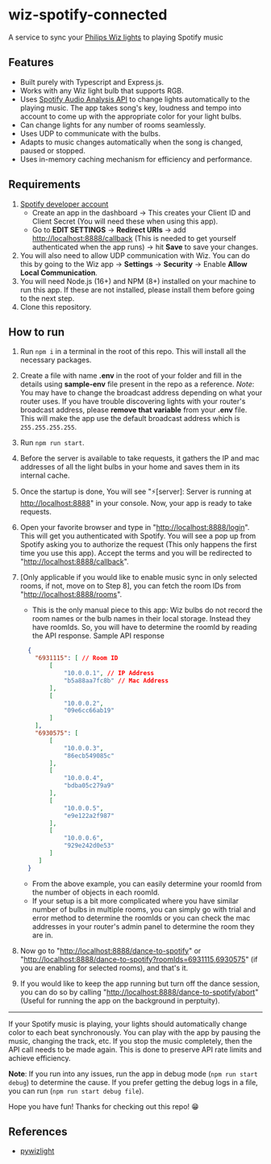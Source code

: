 # wiz-spotify-connected

A service to sync your [Philips Wiz lights](https://www.wizconnected.com/) to playing Spotify music

## Features

* Built purely with Typescript and Express.js.
* Works with any Wiz light bulb that supports RGB.
* Uses [Spotify Audio Analysis API](https://developer.spotify.com/documentation/web-api/reference/#/operations/get-audio-analysis) to change lights automatically to the playing music. The app takes song's key, loudness and tempo into account to come up with the appropriate color for your light bulbs.
* Can change lights for any number of rooms seamlessly.
* Uses UDP to communicate with the bulbs.
* Adapts to music changes automatically when the song is changed, paused or stopped.
* Uses in-memory caching mechanism for efficiency and performance.

## Requirements

1. [Spotify developer account](https://developer.spotify.com/dashboard)
    * Create an app in the dashboard -> This creates your Client ID and Client Secret (You will need these when using this app).
    * Go to **EDIT SETTINGS** -> **Redirect URIs** -> add [http://localhost:8888/callback](http://localhost:8888/callback) (This is needed to get yourself authenticated when the app runs) -> hit **Save** to save your changes.
2. You will also need to allow UDP communication with Wiz. You can do this by going to the Wiz app -> **Settings** -> **Security** -> Enable <strong>Allow Local Communication</strong>.
3. You will need Node.js (16+) and NPM (8+) installed on your machine to run this app. If these are not installed, please install them before going to the next step.
4. Clone this repository.

## How to run

1. Run `npm i` in a terminal in the root of this repo. This will install all the necessary packages.
2. Create a file with name **.env** in the root of your folder and fill in the details using **sample-env** file present in the repo as a reference.
    <em>Note</em>: You may have to change the broadcast address depending on what your router uses. If you have trouble discovering lights with your router's broadcast address, please **remove that variable** from your **.env** file. This will make the app use the default broadcast address which is `255.255.255.255`.
3. Run `npm run start`.
4. Before the server is available to take requests, it gathers the IP and mac addresses of all the light bulbs in your home and saves them in its internal cache.
5. Once the startup is done, You will see "⚡️[server]: Server is running at [http://localhost:8888](http://localhost:8888)" in your console. Now, your app is ready to take requests.
6. Open your favorite browser and type in "[http://localhost:8888/login](http://localhost:8888/login)". This will get you authenticated with Spotify. You will see a pop up from Spotify asking you to authorize the request (This only happens the first time you use this app). Accept the terms and you will be redirected to "[http://localhost:8888/callback](http://localhost:8888/callback)".
7. [Only applicable if you would like to enable music sync in only selected rooms, if not, move on to Step 8], you can fetch the room IDs from "[http://localhost:8888/rooms](http://localhost:8888/rooms)".
    * This is the only manual piece to this app: Wiz bulbs do not record the room names or the bulb names in their local storage. Instead they have roomIds. So, you will have to determine the roomId by reading the API response.
        Sample API response

    ```json
      {
        "6931115": [ // Room ID
            [
                "10.0.0.1", // IP Address
                "b5a88aa7fc8b" // Mac Address
            ],
            [
                "10.0.0.2",
                "09e6cc66ab19"
            ]
        ],
        "6930575": [
            [
                "10.0.0.3",
                "86ecb549085c"
            ],
            [
                "10.0.0.4",
                "bdba05c279a9"
            ],
            [
                "10.0.0.5",
                "e9e122a2f987"
            ],
            [
                "10.0.0.6",
                "929e242d0e53"
            ]
         ]
      }
    ```
    * From the above example, you can easily determine your roomId from the number of objects in each roomId.
    * If your setup is a bit more complicated where you have similar number of bulbs in multiple rooms, you can simply go with trial and error method to determine the roomIds or you can check the mac addresses in your router's admin panel to determine the room they are in.
8. Now go to "[http://localhost:8888/dance-to-spotify](http://localhost:8888/dance-to-spotify)" or "[http://localhost:8888/dance-to-spotify?roomIds=6931115,6930575](http://localhost:8888/dance-to-spotify?roomIds=6931115,6930575)" (if you are enabling for selected rooms), and that's it.
9. If you would like to keep the app running but turn off the dance session, you can do so by calling "[http://localhost:8888/dance-to-spotify/abort](http://localhost:8888/dance-to-spotify/abort)" (Useful for running the app on the background in perptuity).

***

If your Spotify music is playing, your lights should automatically change color to each beat synchronously. You can play with the app by pausing the music, changing the track, etc. If you stop the music completely, then the API call needs to be made again. This is done to preserve API rate limits and achieve efficiency.

<strong>Note</strong>: If you run into any issues, run the app in debug mode (`npm run start debug`) to determine the cause. If you prefer getting the debug logs in a file, you can run (`npm run start debug file`).

Hope you have fun! Thanks for checking out this repo! 😁

## References

* [pywizlight](https://github.com/sbidy/pywizlight)